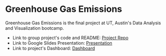 # Greenhouse Gas Emissions

Greenhouse Gas Emissions is the final project at UT, Austin's Data Analysis and Visualization bootcamp.

- Link to group project's code and README: [Project Repo](https://github.com/sahithig1/capstone_greenhouse_emissions)
- Link to Google Slides Presentation: [Presentation](https://docs.google.com/presentation/d/e/2PACX-1vS_3j0Or_IGgdZwBIAsJDioPNrLeFdTmpARP94NagTTQFHqumSYEkyejG5D58UHU30W4D99TDhUWuLx/pub?start=false&loop=false&delayms=3000)
- Link to project's Dashboard: [Dashboard](https://ghflask.herokuapp.com/)
